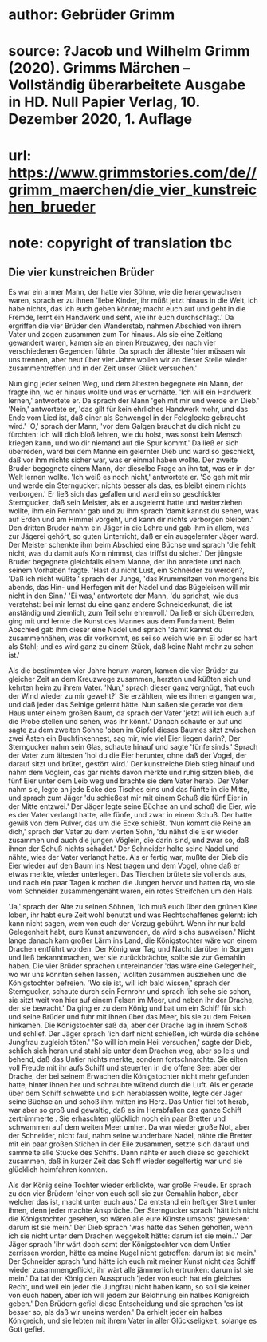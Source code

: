 # author: Gebrüder Grimm
# source: ?Jacob und Wilhelm Grimm (2020). Grimms Märchen – Vollständig überarbeitete Ausgabe in HD. Null Papier Verlag, 10. Dezember 2020, 1. Auflage
# url: https://www.grimmstories.com/de//grimm_maerchen/die_vier_kunstreichen_brueder
# note: copyright of translation tbc

## Die vier kunstreichen Brüder 

Es war ein armer Mann, der hatte vier Söhne, wie die herangewachsen
waren, sprach er zu ihnen 'liebe Kinder, ihr müßt jetzt hinaus in die
Welt, ich habe nichts, das ich euch geben könnte; macht euch auf und
geht in die Fremde, lernt ein Handwerk und seht, wie ihr euch
durchschlagt.' Da ergriffen die vier Brüder den Wanderstab, nahmen
Abschied von ihrem Vater und zogen zusammen zum Tor hinaus. Als sie eine
Zeitlang gewandert waren, kamen sie an einen Kreuzweg, der nach vier
verschiedenen Gegenden führte. Da sprach der äIteste 'hier müssen wir
uns trennen, aber heut über vier Jahre wollen wir an dieser Stelle
wieder zusammentreffen und in der Zeit unser Glück versuchen.'

Nun ging jeder seinen Weg, und dem äItesten begegnete ein Mann, der
fragte ihn, wo er hinaus wollte und was er vorhätte. 'Ich will ein
Handwerk lernen,' antwortete er. Da sprach der Mann 'geh mit mir und
werde ein Dieb.' 'Nein,' antwortete er, 'das gilt für kein ehrliches
Handwerk mehr, und das Ende vom Lied ist, daß einer als Schwengel in der
Feldglocke gebraucht wird.' 'O,' sprach der Mann, 'vor dem Galgen
brauchst du dich nicht zu fürchten: ich will dich bloß lehren, wie du
holst, was sonst kein Mensch kriegen kann, und wo dir niemand auf die
Spur kommt.' Da ließ er sich überreden, ward bei dem Manne ein
gelernter Dieb und ward so geschickt, daß vor ihm nichts sicher war, was
er einmal haben wollte. Der zweite Bruder begegnete einem Mann, der
dieselbe Frage an ihn tat, was er in der Welt lernen wollte. 'Ich weiß
es noch nicht,' antwortete er. 'So geh mit mir und werde ein
Sterngucker: nichts besser als das, es bleibt einem nichts verborgen.'
Er ließ sich das gefallen und ward ein so geschickter Sterngucker, daß
sein Meister, als er ausgelernt hatte und weiterziehen wollte, ihm ein
Fernrohr gab und zu ihm sprach 'damit kannst du sehen, was auf Erden
und am Himmel vorgeht, und kann dir nichts verborgen bleiben.' Den
dritten Bruder nahm ein Jäger in die Lehre und gab ihm in allem, was zur
Jägerei gehört, so guten Unterricht, daß er ein ausgelernter Jäger ward.
Der Meister schenkte ihm beim Abschied eine Büchse und sprach 'die
fehlt nicht, was du damit aufs Korn nimmst, das triffst du sicher.' Der
jüngste Bruder begegnete gleichfalls einem Manne, der ihn anredete und
nach seinem Vorhaben fragte. 'Hast du nicht Lust, ein Schneider zu
werden?, 'Daß ich nicht wüßte,' sprach der Junge, 'das Krummsitzen
von morgens bis abends, das Hin- und Herfegen mit der Nadel und das
Bügeleisen will mir nicht in den Sinn.' 'Ei was,' antwortete der
Mann, 'du sprichst, wie dus verstehst: bei mir lernst du eine ganz
andere Schneiderkunst, die ist anständig und ziemlich, zum Teil sehr
ehrenvoll.' Da ließ er sich überreden, ging mit und lernte die Kunst
des Mannes aus dem Fundament. Beim Abschied gab ihm dieser eine Nadel
und sprach 'damit kannst du zusammennähen, was dir vorkommt, es sei so
weich wie ein Ei oder so hart als Stahl; und es wird ganz zu einem
Stück, daß keine Naht mehr zu sehen ist.'

Als die bestimmten vier Jahre herum waren, kamen die vier Brüder zu
gleicher Zeit an dem Kreuzwege zusammen, herzten und küßten sich und
kehrten heim zu ihrem Vater. 'Nun,' sprach dieser ganz vergnügt, 'hat
euch der Wind wieder zu mir geweht?' Sie erzählten, wie es ihnen
ergangen war, und daß jeder das Seinige gelernt hätte. Nun saßen sie
gerade vor dem Haus unter einem großen Baum, da sprach der Vater 'jetzt
will ich euch auf die Probe stellen und sehen, was ihr könnt.' Danach
schaute er auf und sagte zu dem zweiten Sohne 'oben im Gipfel dieses
Baumes sitzt zwischen zwei Ästen ein Buchfinkennest, sag mir, wie viel
Eier liegen darin?, Der Sterngucker nahm sein Glas, schaute hinauf und
sagte 'fünfe sinds.' Sprach der Vater zum äItesten 'hol du die Eier
herunter, ohne daß der Vogel, der darauf sitzt und brütet, gestört
wird.' Der kunstreiche Dieb stieg hinauf und nahm dem Vöglein, das gar
nichts davon merkte und ruhig sitzen blieb, die fünf Eier unter dem Leib
weg und brachte sie dem Vater herab. Der Vater nahm sie, legte an jede
Ecke des Tisches eins und das fünfte in die Mitte, und sprach zum Jäger
'du schießest mir mit einem Schuß die fünf Eier in der Mitte entzwei.'
Der Jäger legte seine Büchse an und schoß die Eier, wie es der Vater
verlangt hatte, alle fünfe, und zwar in einem Schuß. Der hatte gewiß von
dem Pulver, das um die Ecke schießt. 'Nun kommt die Reihe an dich,'
sprach der Vater zu dem vierten Sohn, 'du nähst die Eier wieder
zusammen und auch die jungen Vöglein, die darin sind, und zwar so, daß
ihnen der Schuß nichts schadet.' Der Schneider holte seine Nadel und
nähte, wies der Vater verlangt hatte. Als er fertig war, mußte der Dieb
die Eier wieder auf den Baum ins Nest tragen und dem Vogel, ohne daß er
etwas merkte, wieder unterlegen. Das Tierchen brütete sie vollends aus,
und nach ein paar Tagen k rochen die Jungen hervor und hatten da, wo sie
vom Schneider zusammengenäht waren, ein rotes Streifchen um den Hals.

'Ja,' sprach der Alte zu seinen Söhnen, 'ich muß euch über den grünen
Klee loben, ihr habt eure Zeit wohl benutzt und was Rechtschaffenes
gelernt: ich kann nicht sagen, wem von euch der Vorzug gebührt. Wenn ihr
nur bald Gelegenheit habt, eure Kunst anzuwenden, da wird sichs
ausweisen.' Nicht lange danach kam großer Lärm ins Land, die
Königstochter wäre von einem Drachen entführt worden. Der König war Tag
und Nacht darüber in Sorgen und ließ bekanntmachen, wer sie
zurückbrächte, sollte sie zur Gemahlin haben. Die vier Brüder sprachen
untereinander 'das wäre eine Gelegenheit, wo wir uns könnten sehen
lassen,' wollten zusammen ausziehen und die Königstochter befreien.
'Wo sie ist, will ich bald wissen,' sprach der Sterngucker, schaute
durch sein Fernrohr und sprach 'ich sehe sie schon, sie sitzt weit von
hier auf einem Felsen im Meer, und neben ihr der Drache, der sie
bewacht.' Da ging er zu dem König und bat um ein Schiff für sich und
seine Brüder und fuhr mit ihnen über das Meer, bis sie zu dem Felsen
hinkamen. Die Königstochter saß da, aber der Drache lag in ihrem Schoß
und schlief. Der Jäger sprach 'ich darf nicht schießen, ich würde die
schöne Jungfrau zugleich töten.' 'So will ich mein Heil versuchen,'
sagte der Dieb, schlich sich heran und stahl sie unter dem Drachen weg,
aber so leis und behend, daß das Untier nichts merkte, sondern
fortschnarchte. Sie eilten voll Freude mit ihr aufs Schiff und steuerten
in die offene See: aber der Drache, der bei seinem Erwachen die
Königstochter nicht mehr gefunden hatte, hinter ihnen her und schnaubte
wütend durch die Luft. Als er gerade über dem Schiff schwebte und sich
herablassen wollte, legte der Jäger seine Büchse an und schoß ihm mitten
ins Herz. Das Untier fiel tot herab, war aber so groß und gewaltig, daß
es im Herabfallen das ganze Schiff zertrümmerte . Sie erhaschten
glücklich noch ein paar Bretter und schwammen auf dem weiten Meer umher.
Da war wieder große Not, aber der Schneider, nicht faul, nahm seine
wunderbare Nadel, nähte die Bretter mit ein paar großen Stichen in der
Eile zusammen, setzte sich darauf und sammelte alle Stücke des Schiffs.
Dann nähte er auch diese so geschickt zusammen, daß in kurzer Zeit das
Schiff wieder segelfertig war und sie glücklich heimfahren konnten.

Als der König seine Tochter wieder erblickte, war große Freude. Er
sprach zu den vier Brüdern 'einer von euch soll sie zur Gemahlin haben,
aber welcher das ist, macht unter euch aus.' Da entstand ein heftiger
Streit unter ihnen, denn jeder machte Ansprüche. Der Sterngucker sprach
'hätt ich nicht die Königstochter gesehen, so wären alle eure Künste
umsonst gewesen: darum ist sie mein.' Der Dieb sprach 'was hätte das
Sehen geholfen, wenn ich sie nicht unter dem Drachen weggekolt hätte:
darum ist sie mein.'.' Der Jäger sprach 'ihr wärt doch samt der
Königstochter von dem Untier zerrissen worden, hätte es meine Kugel
nicht getroffen: darum ist sie mein.' Der Schneider sprach 'und hätte
ich euch mit meiner Kunst nicht das Schiff wieder zusammengeflickt, ihr
wärt alle jämmerlich ertrunken: darum ist sie mein.' Da tat der König
den Ausspruch 'jeder von euch hat ein gleiches Recht, und weil ein
jeder die Jungfrau nicht haben kann, so soll sie keiner von euch haben,
aber ich will jedem zur Belohnung ein halbes Königreich geben.' Den
Brüdern gefiel diese Entscheidung und sie sprachen 'es ist besser so,
als daß wir uneins werden.' Da erhielt jeder ein halbes Königreich, und
sie lebten mit ihrem Vater in aller Glückseligkeit, solange es Gott
gefiel.
